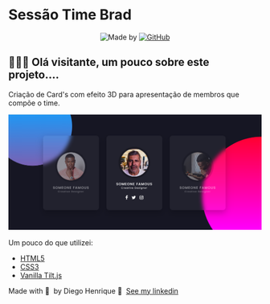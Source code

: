 # Sessão Time Brad

<p align="center">
	<img alt="Made by" src="https://img.shields.io/badge/made%20by-DiegoReports-%23FF9000"></a>
  <a href="https://github.com/DiegoReports/TeamsectionBrad.io/blob/master/README.md"><img alt="GitHub" src="https://img.shields.io/github/license/DiegoReports/TeamsectionBrad.io?color=%23FF9000"></a>
</p>

## 👨🏻‍💻 Olá visitante, um pouco sobre este projeto....

Criação de Card's com efeito 3D para apresentação de membros que compõe o time.

<img src="img/CardWorkers.png">

Um pouco do que utilizei:

- [HTML5](https://developer.mozilla.org/pt-BR/docs/Web/HTML/HTML5)
- [CSS3](https://www.w3schools.com/css/)
- [Vanilla Tilt.js](https://micku7zu.github.io/vanilla-tilt.js/)

Made with 💜 &nbsp;by Diego Henrique 👋 &nbsp;[See my linkedin](https://www.linkedin.com/in/diego-henrique-reports/)